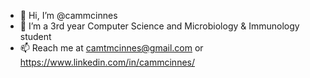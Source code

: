 - 👋 Hi, I’m @cammcinnes
- 👀 I’m a 3rd year Computer Science and Microbiology & Immunology student
- 📫 Reach me at camtmcinnes@gmail.com or https://www.linkedin.com/in/cammcinnes/

<!---
cammcinnes/cammcinnes is a ✨ special ✨ repository because its `README.md` (this file) appears on your GitHub profile.
You can click the Preview link to take a look at your changes.
--->
